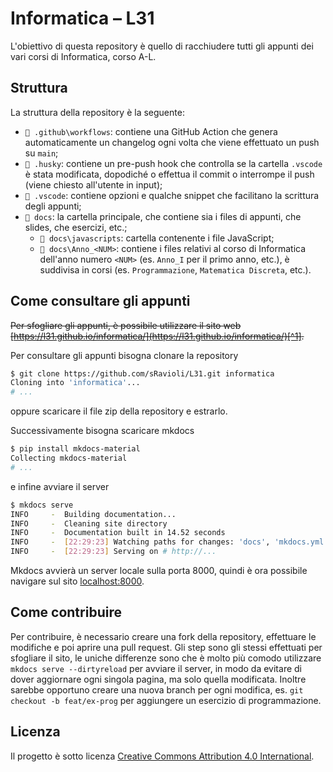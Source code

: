 # Informatica – L31

L'obiettivo di questa repository è quello di racchiudere tutti gli appunti dei
vari corsi di Informatica, corso A-L.

## Struttura

La struttura della repository è la seguente:

- `📂 .github\workflows`: contiene una GitHub Action che genera automaticamente
  un changelog ogni volta che viene effettuato un push su `main`;
- `📂 .husky`: contiene un pre-push hook che controlla se la cartella `.vscode` è
  stata modificata, dopodiché o effettua il commit o interrompe il push (viene
  chiesto all'utente in input);
- `📂 .vscode`: contiene opzioni e qualche snippet che facilitano la scrittura
  degli appunti;
- `📂 docs`: la cartella principale, che contiene sia i files di appunti, che
  slides, che esercizi, etc.;
  - `📂 docs\javascripts`: cartella contenente i file JavaScript;
  - `📂 docs\Anno_<NUM>`: contiene i files relativi al corso di Informatica
    dell'anno numero `<NUM>` (es. `Anno_I` per il primo anno, etc.), è suddivisa
    in corsi (es. `Programmazione`, `Matematica Discreta`, etc.).

## Come consultare gli appunti

~~Per sfogliare gli appunti, è possibile utilizzare il sito web~~
~~[https://l31.github.io/informatica/](https://l31.github.io/informatica/)[^1].~~

Per consultare gli appunti bisogna clonare la repository

```bash
$ git clone https://github.com/sRavioli/L31.git informatica
Cloning into 'informatica'...
# ...
```

oppure scaricare il file zip della repository e estrarlo.

Successivamente bisogna scaricare mkdocs

```bash
$ pip install mkdocs-material
Collecting mkdocs-material
# ...
```

e infine avviare il server

```bash
$ mkdocs serve
INFO     -  Building documentation...
INFO     -  Cleaning site directory
INFO     -  Documentation built in 14.52 seconds
INFO     -  [22:29:23] Watching paths for changes: 'docs', 'mkdocs.yml'
INFO     -  [22:29:23] Serving on # http://...
```

Mkdocs avvierà un server locale sulla porta 8000, quindi è ora possibile navigare
sul sito [localhost:8000](http://localhost:8000).

## Come contribuire

Per contribuire, è necessario creare una fork della repository, effettuare le
modifiche e poi aprire una pull request. Gli step sono gli stessi effettuati
per sfogliare il sito, le uniche differenze sono che è molto più comodo
utilizzare `mkdocs serve --dirtyreload` per avviare il server, in modo da
evitare di dover aggiornare ogni singola pagina, ma solo quella modificata.
Inoltre sarebbe opportuno creare una nuova branch per ogni modifica, es.
`git checkout -b feat/ex-prog` per aggiungere un esercizio di programmazione.

## Licenza

Il progetto è sotto licenza [Creative Commons Attribution 4.0 International](LICENCE.md).

[^1]: Non è ancora stato effettuato il deploy del sito web.
